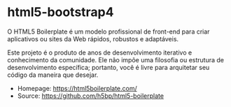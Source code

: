 # html5-bootstrap4
O HTML5 Boilerplate é um modelo profissional de front-end para criar aplicativos ou sites da Web rápidos, robustos e adaptáveis.

Este projeto é o produto de anos de desenvolvimento iterativo e conhecimento da comunidade. Ele não impõe uma filosofia ou estrutura de desenvolvimento específica; portanto, você é livre para arquitetar seu código da maneira que desejar.

- Homepage: https://html5boilerplate.com/
- Source: https://github.com/h5bp/html5-boilerplate
